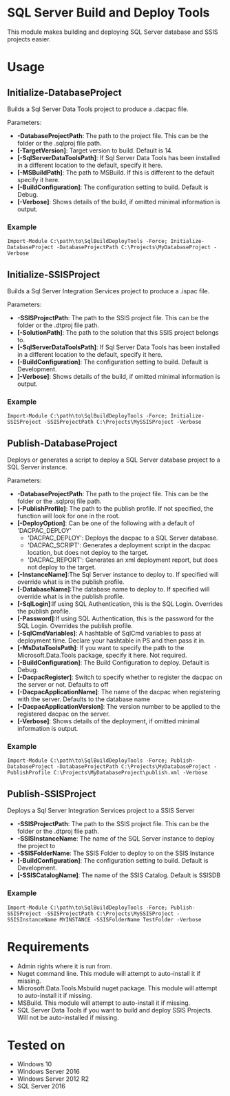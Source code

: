 # SQL Server Build and Deploy Tools
This module makes building and deploying SQL Server database and SSIS projects easier.

# Usage
## Initialize-DatabaseProject
Builds a Sql Server Data Tools project to produce a .dacpac file.

Parameters:
 * **-DatabaseProjectPath**: The path to the project file. This can be the folder or the .sqlproj file path.
 * **[-TargetVersion]**: Target version to build. Default is 14.
 * **[-SqlServerDataToolsPath]**: If Sql Server Data Tools has been installed in a different location to the default, specify it here.
 * **[-MSBuildPath]**: The path to MSBuild. If this is different to the default specify it here.
 * **[-BuildConfiguration]**: The configuration setting to build. Default is Debug.
 * **[-Verbose]**: Shows details of the build, if omitted minimal information is output.

### Example

`Import-Module C:\path\to\SqlBuildDeployTools -Force; Initialize-DatabaseProject -DatabaseProjectPath C:\Projects\MyDatabaseProject -Verbose`

## Initialize-SSISProject
Builds a Sql Server Integration Services project to produce a .ispac file.

Parameters:
 * **-SSISProjectPath**: The path to the SSIS project file. This can be the folder or the .dtproj file path.
 * **[-SolutionPath]**: The path to the solution that this SSIS project belongs to.
 * **[-SqlServerDataToolsPath]**: If Sql Server Data Tools has been installed in a different location to the default, specify it here.
 * **[-BuildConfiguration]**: The configuration setting to build. Default is Development.
 * **]-Verbose]**: Shows details of the build, if omitted minimal information is output.

### Example

`Import-Module C:\path\to\SqlBuildDeployTools -Force; Initialize-SSISProject -SSISProjectPath C:\Projects\MySSISProject -Verbose`

## Publish-DatabaseProject
Deploys or generates a script to deploy a SQL Server database project to a SQL Server instance.

Parameters:
 * **-DatabaseProjectPath**: The path to the project file. This can be the folder or the .sqlproj file path.
 * **[-PublishProfile]**: The path to the publish profile. If not specified, the function will look for one in the root.
 * **[-DeployOption]**: Can be one of the following with a default of 'DACPAC_DEPLOY'
    * 'DACPAC_DEPLOY': Deploys the dacpac to a SQL Server database.
    * 'DACPAC_SCRIPT': Generates a deployment script in the dacpac location, but  does not deploy to the target.
    * 'DACPAC_REPORT': Generates an xml deployment report, but does not deploy to the target.
 * **[-InstanceName]**:The Sql Server instance to deploy to. If specified will override what is in the publish profile.
 * **[-DatabaseName]**:The database name to deploy to. If specified will override what is in the publish profile.
 * **[-SqlLogin]**:If using SQL Authentication, this is the SQL Login. Overrides the publish profile.
 * **[-Password]**:If using SQL Authentication, this is the password for the SQL Login. Overrides the publish profile.
 * **[-SqlCmdVariables]**: A hashtable of SqlCmd variables to pass at deployment time. Declare your hashtable in PS and then pass it in.
* **[-MsDataToolsPath]**: If you want to specify the path to the Microsoft.Data.Tools package, specify it here. Not required.
 * **[-BuildConfiguration]**: The Build Configuration  to deploy. Default is Debug.
 * **[-DacpacRegister]**: Switch to specify whether to register the dacpac on the server or not. Defaults to off
 * **[-DacpacApplicationName]**: The name of the dacpac when registering with the server. Defaults to the database name
 * **[-DacpacApplicationVersion]**: The version number to be applied to the registered dacpac on the server.
 * **[-Verbose]**: Shows details of the deployment, if omitted minimal information is output.

### Example

`Import-Module C:\path\to\SqlBuildDeployTools -Force; Publish-DatabaseProject -DatabaseProjectPath C:\Projects\MyDatabaseProject -PublishProfile C:\Projects\MyDatabaseProject\publish.xml -Verbose`

## Publish-SSISProject
Deploys a Sql Server Integration Services project to a SSIS Server

 * **-SSISProjectPath**: The path to the SSIS project file. This can be the folder or the .dtproj file path.
 * **-SSISInstanceName**: The name of the SQL Server instance to deploy the project to
 * **-SSISFolderName**: The SSIS Folder to deploy to on the SSIS Instance
 * **[-BuildConfiguration]**: The configuration setting to build. Default is Development.
 * **[-SSISCatalogName]**: The name of the SSIS Catalog. Default is SSISDB

### Example

`Import-Module C:\path\to\SqlBuildDeployTools -Force; Publish-SSISProject -SSISProjectPath C:\Projects\MySSISProject -SSISInstanceName MYINSTANCE -SSISFolderName TestFolder -Verbose`

# Requirements
 * Admin rights where it is run from.
 * Nuget command line. This module will attempt to auto-install it if missing.
 * Microsoft.Data.Tools.Msbuild nuget package. This module will attempt to auto-install it if missing.
 * MSBuild. This module will attempt to auto-install it if missing.
 * SQL Server Data Tools if you want to build and deploy SSIS Projects. Will not be auto-installed if missing.

# Tested on
 * Windows 10
 * Windows Server 2016
 * Windows Server 2012 R2
 * SQL Server 2016
